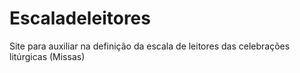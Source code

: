 # Escaladeleitores
Site para auxiliar na definição da escala de leitores das celebrações litúrgicas (Missas)
